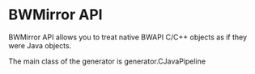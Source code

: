 BWMirror API
=========

BWMirror API allows you to treat native BWAPI C/C++ objects as if they were Java objects.

The main class of the generator is generator.CJavaPipeline